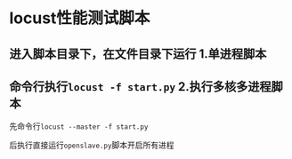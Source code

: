 **locust性能测试脚本**
===================================
进入脚本目录下，在文件目录下运行
**1.单进程脚本**
-----------------------------------
命令行执行`locust -f start.py`
**2.执行多核多进程脚本**
-----------------------------------
先命令行`locust --master -f start.py`

后执行直接运行`openslave.py`脚本开启所有进程
